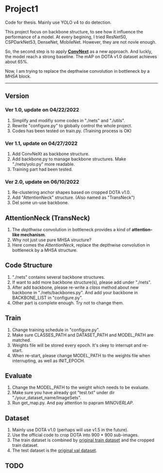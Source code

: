 # Project1
Code for thesis. Mainly use YOLO v4 to do detection.

This project focus on backbone structure, to see how it influence the performance of a model. At every begining, I tried ResNet50, CSPDarkNet53, DenseNet, MobileNet.
However, they are not novle enough.

So, the second step is to apply [__ConvNext__](https://arxiv.org/pdf/2201.03545.pdf) as a new approach. And luckly, the model reach a strong baseline. The mAP
on DOTA v1.0 dataset achieves about 65%.

Now, I am trying to replace the depthwise convolution in bottleneck by a _MHSA_ block.

---

## Version  
### Ver 1.0, update on 04/22/2022  
1. Simplify and modifiy some codes in "./nets" and "./utils".  
2. Rewrite "configure.py" to globally control the whole project.
3. Codes has been tested on train.py. (Training process is OK)  

### Ver 1.1, update on 04/27/2022
1. Add ConvNeXt as backbone structure.  
2. Add backbone.py to manage backbone structures. Make "./nets/yolo.py" more readable.  
3. Training part had been tested.

### Ver 2.0, update on 06/10/2022
1. Re-clustering anchor shapes based on cropped DOTA v1.0.  
2. Add "AttentionNeck" structure. (Also named as "TransNeck") 
3. Del some un-use backbone.  


## AttentionNeck (TransNeck)
1. The _depthwise_ convolution in bottleneck provides a kind of __attention-like mechanism__.  
2. Why not just use pure MHSA structure?  
3. Here comes the _AttentionNeck_, replace the depthwise convolution in bottleneck by a MHSA structure.  

## Code Structure
1. "./nets" contains several backbone structures.  
2. If want to add more backbone structure(s), please add under "./nets".  
3. After add backbone, please re-write a _class_ method about new backbone in "./nets/backbones.py". And add your backbone in BACKBONE_LIST in "configure.py".  
4. Other part is complete enough. Try not to change them.

## Train
1. Change training schedule in "configure.py".  
2. Make sure CLASSES_PATH and DATASET_PATH and MODEL_PATH are matched.
3. Weights file will be stored every epoch. It's okey to interrupt and re-start.
4. When re-start, please change MODEL_PATH to the weights file when interrupting, as well as INIT_EPOCH.  

## Evaluate
1. Change the MODEL_PATH to the weight which needs to be evaluate.  
2. Make sure you have already got "test.txt" under dir "./your_dataset_name/ImageSets".  
3. Run get_map.py. And pay attention to papram _MINOVERLAP_.  

## Dataset
1. Mainly use DOTA v1.0 (perhaps will use v1.5 in the future).  
2. Use the official code to crop DOTA into 900 * 900 sub-images.  
3. The train dataset is combined by [original train dataset](https://drive.google.com/drive/folders/1gmeE3D7R62UAtuIFOB9j2M5cUPTwtsxK) and the cropped train dataset.  
4. The test dataset is the [original val dataset](https://drive.google.com/drive/folders/1n5w45suVOyaqY84hltJhIZdtVFD9B224). 

## TODO

